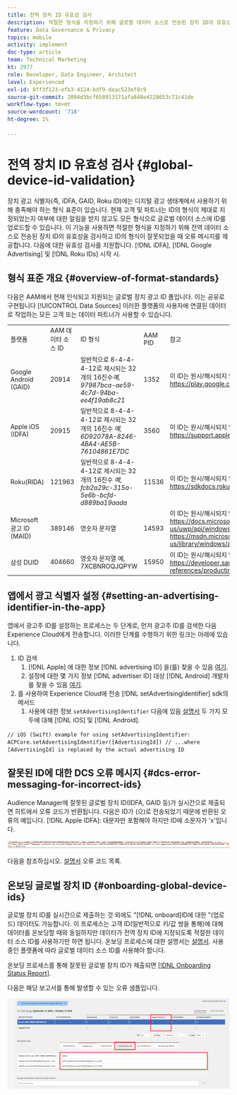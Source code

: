 ```yaml
---
title: 전역 장치 ID 유효성 검사
description: 적절한 형식을 지정하기 위해 글로벌 데이터 소스로 전송된 장치 ID의 유효성 검사와 ID의 형식이 잘못되었을 때 오류 메시지에 대해 알아봅니다.
feature: Data Governance & Privacy
topics: mobile
activity: implement
doc-type: article
team: Technical Marketing
kt: 2977
role: Developer, Data Engineer, Architect
level: Experienced
exl-id: 0ff3f123-efb3-4124-bdf9-deac523ef8c9
source-git-commit: 2094d3bcf658913171afa848e4228653c71c41de
workflow-type: tm+mt
source-wordcount: '718'
ht-degree: 1%

---
```


# 전역 장치 ID 유효성 검사 {#global-device-id-validation}

장치 광고 식별자(즉, iDFA, GAID, Roku ID)에는 디지털 광고 생태계에서 사용하기 위해 충족해야 하는 형식 표준이 있습니다. 현재 고객 및 파트너는 ID의 형식이 제대로 지정되었는지 여부에 대한 알림을 받지 않고도 모든 형식으로 글로벌 데이터 소스에 ID를 업로드할 수 있습니다. 이 기능을 사용하면 적절한 형식을 지정하기 위해 전역 데이터 소스로 전송된 장치 ID의 유효성을 검사하고 ID의 형식이 잘못되었을 때 오류 메시지를 제공합니다. 다음에 대한 유효성 검사를 지원합니다. [!DNL iDFA], [!DNL Google Advertising] 및 [!DNL Roku IDs] 시작 시.

## 형식 표준 개요 {#overview-of-format-standards}

다음은 AAM에서 현재 인식되고 지원되는 글로벌 장치 광고 ID 풀입니다. 이는 공유로 구현됩니다 [!UICONTROL Data Sources] 이러한 플랫폼의 사용자에 연결된 데이터로 작업하는 모든 고객 또는 데이터 파트너가 사용할 수 있습니다.

<table>
  <tr>
   <td>플랫폼 </td>
   <td>AAM 데이터 소스 ID </td>
   <td>ID 형식 </td>
   <td>AAM PID </td>
   <td>참고 </td>
  </tr>
  <tr>
   <td>Google Android (GAID)</td>
   <td>20914</td>
   <td>일반적으로 8-4-4-4-12로 제시되는 32개의 16진수<em>예, 97987bca-ae59-4c7d-94ba-ee4f19ab8c21<br/> </em> </td>
   <td>1352</td>
   <td>이 ID는 원시/해시되지 않은/변경되지 않은 양식 참조에서 수집해야 합니다. - <a href="https://play.google.com/about/monetization-ads/ads/ad-id/">https://play.google.com/about/monetization-ads/ads/ad-id/</a></td>
  </tr>
  <tr>
   <td>Apple iOS (IDFA)</td>
   <td>20915</td>
   <td>일반적으로 8-4-4-4-12로 제시되는 32개의 16진수 <em>예, 6D92078A-8246-4BA4-AE5B-76104861E7DC<br /> </em> </td>
   <td>3560</td>
   <td>이 ID는 원시/해시되지 않은/변경되지 않은 양식 참조에서 수집해야 합니다. - <a href="https://support.apple.com/en-us/HT205223">https://support.apple.com/en-us/HT205223</a></td>
  </tr>
  <tr>
   <td>Roku(RIDA)</td>
   <td>121963</td>
   <td>일반적으로 8-4-4-4-12로 제시되는 32개의 16진수 <em>예,</em> <em>fcb2a29c-315a-5e6b-bcfd-d889ba19aada</em></td>
   <td>11536</td>
   <td>이 ID는 원시/해시되지 않은/변경되지 않은 양식 참조에서 수집해야 합니다. - <a href="https://sdkdocs.roku.com/display/sdkdoc/Roku+Advertising+Framework">https://sdkdocs.roku.com/display/sdkdoc/Roku+Advertising+Framework</a> </td>
  </tr>
  <tr>
   <td>Microsoft 광고 ID (MAID)</td>
   <td>389146</td>
   <td>영숫자 문자열</td>
   <td>14593</td>
   <td>이 ID는 원시/해시되지 않은/변경되지 않은 양식 참조에서 수집해야 합니다. - <a href="https://docs.microsoft.com/en-us/uwp/api/windows.system.userprofile.advertisingmanager.advertisingid">https://docs.microsoft.com/en-us/uwp/api/windows.system.userprofile.advertisingmanager.advertisingid</a><br/><a href="https://msdn.microsoft.com/en-us/library/windows/apps/windows.system.userprofile.advertisingmanager.advertisingid.aspx">https://msdn.microsoft.com/en-us/library/windows/apps/windows.system.userprofile.advertisingmanager.advertisingid.aspx</a></td>
  </tr>
  <tr>
   <td>삼성 DUID</td>
   <td>404660</td>
   <td>영숫자 문자열 예, 7XCBNROQJQPYW</td>
   <td>15950</td>
   <td>이 ID는 원시/해시되지 않은/변경되지 않은 양식 참조에서 수집해야 합니다. - <a href="https://developer.samsung.com/tv/develop/api-references/samsung-product-api-references/productinfo-api">https://developer.samsung.com/tv/develop/api-references/samsung-product-api-references/productinfo-api</a> </td>
  </tr>
</table>

## 앱에서 광고 식별자 설정 {#setting-an-advertising-identifier-in-the-app}

앱에서 광고주 ID를 설정하는 프로세스는 두 단계로, 먼저 광고주 ID를 검색한 다음 Experience Cloud에게 전송합니다. 이러한 단계를 수행하기 위한 링크는 아래에 있습니다.

1. ID 검색
   1. [!DNL Apple] 에 대한 정보 [!DNL advertising ID] 을(를) 찾을 수 있음 [여기](https://developer.apple.com/documentation/adsupport/asidentifiermanager).
   1. 설정에 대한 몇 가지 정보 [!DNL advertiser ID] 대상 [!DNL Android] 개발자를 찾을 수 있음 [여기](http://android.cn-mirrors.com/google/play-services/id.html).
1. 를 사용하여 Experience Cloud에 전송 [!DNL setAdvertisingIdentifier] sdk의 메서드
   1. 사용에 대한 정보 `setAdvertisingIdentifier` 다음에 있음 [설명서](https://aep-sdks.gitbook.io/docs/using-mobile-extensions/mobile-core/identity/identity-api-reference#set-an-advertising-identifier) 두 가지 모두에 대해 [!DNL iOS] 및 [!DNL Android].

`// iOS (Swift) example for using setAdvertisingIdentifier:`
`ACPCore.setAdvertisingIdentifier([AdvertisingId]) // ...where [AdvertisingId] is replaced by the actual advertising ID`

## 잘못된 ID에 대한 DCS 오류 메시지  {#dcs-error-messaging-for-incorrect-ids}

Audience Manager에 잘못된 글로벌 장치 ID(IDFA, GAID 등)가 실시간으로 제출되면 히트에서 오류 코드가 반환됩니다. 다음은 ID가 (으)로 전송되었기 때문에 반환된 오류의 예입니다. [!DNL Apple IDFA]: 대문자만 포함해야 하지만 ID에 소문자가 &#39;x&#39;입니다.

![오류 이미지](assets/image_4_.png)

다음을 참조하십시오. [설명서](https://experienceleague.adobe.com/docs/audience-manager/user-guide/api-and-sdk-code/dcs/dcs-api-reference/dcs-error-codes.html?lang=en#api-and-sdk-code) 오류 코드 목록.

## 온보딩 글로벌 장치 ID {#onboarding-global-device-ids}

글로벌 장치 ID를 실시간으로 제출하는 것 외에도 &quot;[!DNL onboard]ID에 대한 &quot;(업로드) 데이터도 가능합니다. 이 프로세스는 고객 ID(일반적으로 키/값 쌍을 통해)에 대해 데이터를 온보딩할 때와 동일하지만 데이터가 전역 장치 ID에 지정되도록 적절한 데이터 소스 ID를 사용하기만 하면 됩니다. 온보딩 프로세스에 대한 설명서는 [설명서](https://experienceleague.adobe.com/docs/audience-manager/user-guide/implementation-integration-guides/sending-audience-data/batch-data-transfer-process/batch-data-transfer-overview.html?lang=en#implementation-integration-guides). 사용 중인 플랫폼에 따라 글로벌 데이터 소스 ID를 사용해야 합니다.

온보딩 프로세스를 통해 잘못된 글로벌 장치 ID가 제출되면 [[!DNL Onboarding Status Report]](https://experienceleague.adobe.com/docs/audience-manager/user-guide/reporting/onboarding-status-report.html?lang=en#reporting).

다음은 해당 보고서를 통해 발생할 수 있는 오류 샘플입니다.

![오류 이미지](assets/image_5_.png)
